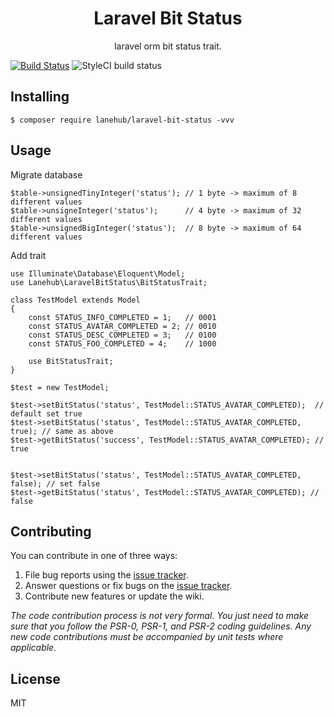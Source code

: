 <h1 align="center"> Laravel Bit Status </h1>

<p align="center"> laravel orm bit status trait.</p>

[![Build Status](https://travis-ci.com/LaneHub/laravel-bit-status.svg?branch=master)](https://travis-ci.com/LaneHub/laravel-bit-status)
![StyleCI build status](https://github.styleci.io/repos/349354592/shield)

## Installing

```shell
$ composer require lanehub/laravel-bit-status -vvv
```

## Usage

Migrate database
```
$table->unsignedTinyInteger('status'); // 1 byte -> maximum of 8  different values
$table->unsigneInteger('status');      // 4 byte -> maximum of 32 different values
$table->unsignedBigInteger('status');  // 8 byte -> maximum of 64 different values
```

Add trait
```
use Illuminate\Database\Eloquent\Model;
use Lanehub\LaravelBitStatus\BitStatusTrait;

class TestModel extends Model
{
    const STATUS_INFO_COMPLETED = 1;   // 0001
    const STATUS_AVATAR_COMPLETED = 2; // 0010
    const STATUS_DESC_COMPLETED = 3;   // 0100
    const STATUS_FOO_COMPLETED = 4;    // 1000

    use BitStatusTrait;
}
```


```
$test = new TestModel;

$test->setBitStatus('status', TestModel::STATUS_AVATAR_COMPLETED);  // default set true
$test->setBitStatus('status', TestModel::STATUS_AVATAR_COMPLETED, true); // same as above
$test->getBitStatus('success', TestModel::STATUS_AVATAR_COMPLETED); // true


$test->setBitStatus('status', TestModel::STATUS_AVATAR_COMPLETED, false); // set false
$test->getBitStatus('status', TestModel::STATUS_AVATAR_COMPLETED); // false
```

## Contributing

You can contribute in one of three ways:

1. File bug reports using the [issue tracker](https://github.com/LaneHub/laravel-bit-status/issues).
2. Answer questions or fix bugs on the [issue tracker](https://github.com/LaneHub/laravel-bit-status/issues).
3. Contribute new features or update the wiki.

_The code contribution process is not very formal. You just need to make sure that you follow the PSR-0, PSR-1, and PSR-2 coding guidelines. Any new code contributions must be accompanied by unit tests where applicable._

## License

MIT
